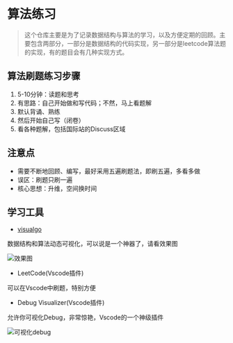 # 算法练习

> 这个仓库主要是为了记录数据结构与算法的学习，以及方便定期的回顾。主要包含两部分，一部分是数据结构的代码实现，另一部分是leetcode算法题的实现，有的题目会有几种实现方式。

## 算法刷题练习步骤

1. 5-10分钟：读题和思考
2. 有思路：自己开始做和写代码；不然，马上看题解
3. 默认背诵、熟练
4. 然后开始自己写（闭卷）
5. 看各种题解，包括国际站的Discuss区域

## 注意点

* 需要不断地回顾、编写，最好采用五遍刷题法，即刷五遍，多看多做
* 误区：刷题只刷一遍
* 核心思想：升维，空间换时间 

## 学习工具

* [visualgo](https://visualgo.net/zh)

数据结构和算法动态可视化，可以说是一个神器了，请看效果图

![效果图](https://tva1.sinaimg.cn/large/0081Kckwly1glxmk4ihgeg30xc0rmnpm.gif)

* LeetCode(Vscode插件)

可以在Vscode中刷题，特别方便

* Debug Visualizer(Vscode插件)

允许你可视化Debug，非常惊艳，Vscode的一个神级插件

![可视化debug](https://imgconvert.csdnimg.cn/aHR0cHM6Ly9tbWJpei5xcGljLmNuL21tYml6X2dpZi9LbVhQS0ExOWdXaWNJQ3dEMldiT0xpYTFMdWJCazNnbVdIRmtONGlhZ1J1RkZEbWNWbEI5T3RYWm9YVGc0SVBBOVM0bTM2cEJjZFdobTB3MnpjYWZRNU93QS82NDA?x-oss-process=image/format,png)
